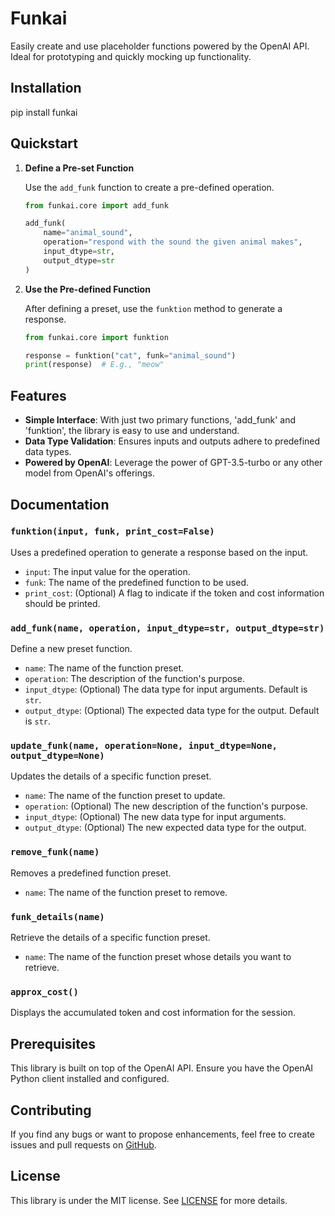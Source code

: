 # Funkai

Easily create and use placeholder functions powered by the OpenAI API. Ideal for prototyping and quickly mocking up functionality.

## Installation

pip install funkai

## Quickstart

1. **Define a Pre-set Function**

    Use the `add_funk` function to create a pre-defined operation. 

    ```python
    from funkai.core import add_funk

    add_funk(
        name="animal_sound",
        operation="respond with the sound the given animal makes",
        input_dtype=str,
        output_dtype=str
    )
    ```

2. **Use the Pre-defined Function**

    After defining a preset, use the `funktion` method to generate a response.

    ```python
    from funkai.core import funktion

    response = funktion("cat", funk="animal_sound")
    print(response)  # E.g., "meow"
    ```

## Features

- **Simple Interface**: With just two primary functions, 'add_funk' and 'funktion', the library is easy to use and understand.
- **Data Type Validation**: Ensures inputs and outputs adhere to predefined data types.
- **Powered by OpenAI**: Leverage the power of GPT-3.5-turbo or any other model from OpenAI's offerings.

## Documentation

### `funktion(input, funk, print_cost=False)`
Uses a predefined operation to generate a response based on the input.
- `input`: The input value for the operation.
- `funk`: The name of the predefined function to be used.
- `print_cost`: (Optional) A flag to indicate if the token and cost information should be printed.

### `add_funk(name, operation, input_dtype=str, output_dtype=str)`
Define a new preset function.
- `name`: The name of the function preset.
- `operation`: The description of the function's purpose.
- `input_dtype`: (Optional) The data type for input arguments. Default is `str`.
- `output_dtype`: (Optional) The expected data type for the output. Default is `str`.

### `update_funk(name, operation=None, input_dtype=None, output_dtype=None)`
Updates the details of a specific function preset.
- `name`: The name of the function preset to update.
- `operation`: (Optional) The new description of the function's purpose.
- `input_dtype`: (Optional) The new data type for input arguments.
- `output_dtype`: (Optional) The new expected data type for the output.

### `remove_funk(name)`
Removes a predefined function preset.
- `name`: The name of the function preset to remove.

### `funk_details(name)`
Retrieve the details of a specific function preset.
- `name`: The name of the function preset whose details you want to retrieve.

### `approx_cost()`
Displays the accumulated token and cost information for the session.

## Prerequisites

This library is built on top of the OpenAI API. Ensure you have the OpenAI Python client installed and configured.


## Contributing

If you find any bugs or want to propose enhancements, feel free to create issues and pull requests on [GitHub](https://github.com/ciaraadkins/funkai).

## License

This library is under the MIT license. See [LICENSE](./LICENSE) for more details.


